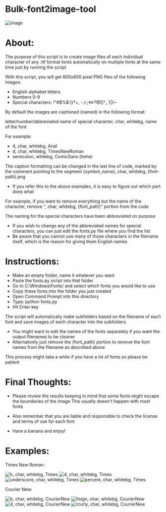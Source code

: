 # Bulk-font2image-tool

![image](https://user-images.githubusercontent.com/115096590/206816863-71318b9d-75ee-4755-950e-388eae7e5fb0.png)

# About:

The purpose of this script is to create image files of each individual character of any .ttf format fonts automatically on multiple fonts at the same time just by running the script

With this script, you will get 600x600 pixel PNG files of the following images:
- English alphabet letters
- Numbers 0-9
- Special characters: !"#$%&'()*+, -./:;<=>?@[\]^_`{|}~

By default the images are captioned (named) in the following format:

  letter/number/abbreviated name of special character, char, whitebg, name of the font

For example:
   - 4, char, whitebg, Arial
   - d, char, whitebg, TimesNewRoman
   - semicolon, whitebg, ComicSans (hehe)

The caption formatting can be changed in the last line of code, marked by the comment pointing to the segment
{symbol_name}, char, whitebg, {font-path}.png
  - If you refer this to the above examples, it is easy to figure out which part does what
  
  For example, if you want to remove everything but the name of the character, remove ", char, whitebg, {font_path}" portion from the code

The naming for the special characters have been abbreviated on purpose
  - If you wish to change any of the abbreviated names for special characters, you can just edit the fonts.py file where you find the list
  - Be aware that you cannot use many of those characters in the filename itself, which is the reason for giving them English names

# Instructions:

- Make an empty folder, name it whatever you want
- Paste the fonts.py script into that folder
- Go to C:\Windows\Fonts/ and select which fonts you would like to use
- Copy these fonts into the folder you just created
- Open Command Prompt into this directory
- Type: python fonts.py
- Hit Enter key

The script will automatically make subfolders based on the filename of each font and save images of each character into the subfolders.
- You might want to edit the names of the fonts separately if you want the output filenames to be cleaner
- Alternatively just remove the {font_path} portion to remove the font names from the filename as described above

This process might take a while if you have a lot of fonts so please be patient

# Final Thoughts:

- Please review the results keeping in mind that some fonts might escape the boundaries of the image
    This usually doesn't happen with most fonts

- Also remember that you are liable and responsible to check the license and terms of use for each font

- Have a banana and enjoy!


# Examples:

Times New Roman:

![h, char, whitebg, Times](https://user-images.githubusercontent.com/115096590/206815786-9fcaa162-b2ec-438d-8064-f2f2299716a9.png)
![4, char, whitebg, Times](https://user-images.githubusercontent.com/115096590/206815849-d9e21c2e-f3c2-4e77-bf39-50b38345964a.png)
![underscore, char, whitebg, Times](https://user-images.githubusercontent.com/115096590/206815896-64832ae1-bd3b-48dd-ad3f-9e07d69c7bdc.png)
![percent, char, whitebg, Times](https://user-images.githubusercontent.com/115096590/206815955-4b839501-6af0-4a35-b3d0-53994649fda5.png)

Courier New:

![b, char, whitebg, CourierNew](https://user-images.githubusercontent.com/115096590/206817908-9cbf903f-832c-4691-ad3f-0e8d947d107f.png)
![ltsign, char, whitebg, CourierNew](https://user-images.githubusercontent.com/115096590/206817918-2b80e9a9-afe2-4423-b315-d9355468e8b7.png)
![4, char, whitebg, CourierNew](https://user-images.githubusercontent.com/115096590/206817929-0f3433ed-6c90-4d68-9c63-5ce2ca309c80.png)
![rcurly, char, whitebg, CourierNew](https://user-images.githubusercontent.com/115096590/206817943-2f72fd7d-fa07-4e08-92b5-9a208930a3ee.png)


